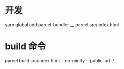 # 开发
yarn global add parcel-bundler
__
parcel src/index.html
# build 命令

parcel build src/index.html --no-minify --public-url ./
